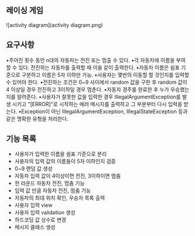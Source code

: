 

## 레이싱 게임
![activity diagram](activity diagram.png)


## 요구사항
•주어진 횟수 동안 n대의 자동차는 전진 또는 멈출 수 있다.
•각 자동차에 이름을 부여할 수 있다. 전진하는 자동차를 출력할 때 이을 같이 출력한다.
•자동차 이름은 쉼표 기준으로 구분하고 이름은 5자 이하만 가능.
•사용자는 몇번의 이동할 할 것인지를 입력할 수 있어야 한다.
•전진하는 조건은 0~9 사이에서 random 값을 구한 후 random 값이 4 이상일 경우 전진하고 3이하일 경우 멈춘다.
•자동자 경주를 완료한 후 누가 우승했는지를 알려준다.
•사용자가 잘못한 값을 입력한 경우 IllegalArgumentException를 발생 시키고 "[ERROR]"로 시작하는 에러 메시지를 출력하고 
그 부분부터 다시 입력을 받는다.
•Exception이 아닌 IllegalArgumentException, IllegalStateException 등과 같은 명확한 유형을 처리한다.

    

## 기능 목록
- 사용자가 입력한 이름을 쉼표 기준으로 분리
- 사용자의 입력 값의 이름들이 5자 이하인지 검증
- 0~9 랜덤 값 생성
- 자동차 입력 값이 4이상이면 전진, 3이하이면 멈춤
- 한 라운드 자동차 전진, 멈춤 기능
- 입력 값 만큼 자동차 전진, 멈춤 기능
- 자동차의 최대 위치 확인, 우승자 목록 출력
- 사용자 입력 view
- 사용자 입력 validation 생성
- 하드코딩 값 상수로 변경
- 메시지 클래스 생성
